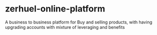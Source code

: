 # zerhuel-online-platform
A business to business platform for Buy and selling products, with having  upgrading accounts with mixture of leveraging and benefits
